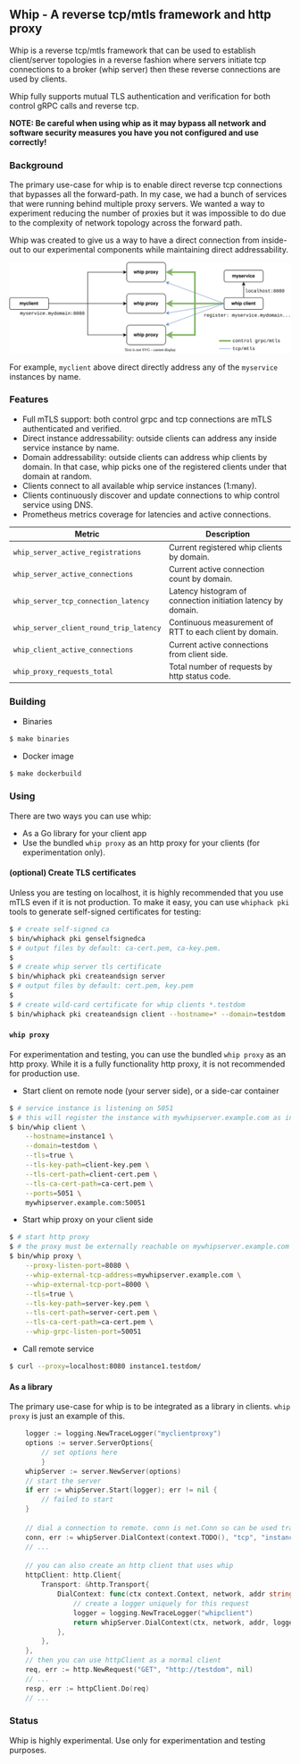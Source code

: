 Whip - A reverse tcp/mtls framework and http proxy
---

Whip is a reverse tcp/mtls framework that can be used to establish client/server topologies in a reverse fashion where servers initiate tcp connections to a broker (whip server) then these reverse connections are used by clients.

Whip fully supports mutual TLS authentication and verification for both control gRPC calls and reverse tcp.

**NOTE: Be careful when using whip as it may bypass all network and software security measures you have you not configured and use correctly!**

### Background

The primary use-case for whip is to enable direct reverse tcp connections that bypasses all the forward-path. In my case, we had a bunch of services that were running behind multiple proxy servers. We wanted a way to experiment reducing the number of proxies but it was impossible to do due to the complexity of network topology across the forward path.

Whip was created to give us a way to have a direct connection from inside-out to our experimental components while maintaining direct addressability.

![diagram](docs/images/whip.svg)

For example, `myclient` above direct directly address any of the `myservice` instances by name.

### Features

* Full mTLS support: both control grpc and tcp connections are mTLS authenticated and verified.
* Direct instance addressability: outside clients can address any inside service instance by name.
* Domain addressability: outside clients can address whip clients by domain. In that case, whip picks one of the registered clients under that domain at random.
* Clients connect to all available whip service instances (1:many).
* Clients continuously discover and update connections to whip control service using DNS.
* Prometheus metrics coverage for latencies and active connections.

|Metric|Description|
|-|-|
|`whip_server_active_registrations`|Current registered whip clients by domain.|
|`whip_server_active_connections`|Current active connection count by domain.|
|`whip_server_tcp_connection_latency`|Latency histogram of connection initiation latency by domain.|
|`whip_server_client_round_trip_latency`|Continuous measurement of RTT to each client by domain.|
|`whip_client_active_connections`|Current active connections from client side.|
|`whip_proxy_requests_total`|Total number of requests by http status code.|

### Building

* Binaries

```bash
$ make binaries
```

* Docker image

```bash
$ make dockerbuild
```

### Using

There are two ways you can use whip:
* As a Go library for your client app
* Use the bundled `whip proxy` as an http proxy for your clients (for experimentation only).

#### (optional) Create TLS certificates

Unless you are testing on localhost, it is highly recommended that you use mTLS even if it is not production. To make it easy, you can use `whiphack pki` tools to generate self-signed certificates for testing:
```bash
$ # create self-signed ca
$ bin/whiphack pki genselfsignedca
$ # output files by default: ca-cert.pem, ca-key.pem.
$
$ # create whip server tls certificate
$ bin/whiphack pki createandsign server
$ # output files by default: cert.pem, key.pem
$
$ # create wild-card certificate for whip clients *.testdom
$ bin/whiphack pki createandsign client --hostname=* --domain=testdom
```

#### `whip proxy`

For experimentation and testing, you can use the bundled `whip proxy` as an http proxy. While it is a fully functionality http proxy, it is not recommended for production use.

* Start client on remote node (your server side), or a side-car container
```bash
$ # service instance is listening on 5051
$ # this will register the instance with mywhipserver.example.com as instance1.testdom
$ bin/whip client \
    --hostname=instance1 \
    --domain=testdom \
    --tls=true \
    --tls-key-path=client-key.pem \
    --tls-cert-path=client-cert.pem \
    --tls-ca-cert-path=ca-cert.pem \
    --ports=5051 \
    mywhipserver.example.com:50051
```

* Start whip proxy on your client side
```bash
$ # start http proxy
$ # the proxy must be externally reachable on mywhipserver.example.com ports 8000 (tcp) and 50051 (grpc)
$ bin/whip proxy \
    --proxy-listen-port=8080 \
    --whip-external-tcp-address=mywhipserver.example.com \
    --whip-external-tcp-port=8000 \
    --tls=true \
    --tls-key-path=server-key.pem \
    --tls-cert-path=server-cert.pem \
    --tls-ca-cert-path=ca-cert.pem \
    --whip-grpc-listen-port=50051
```

* Call remote service
```bash
$ curl --proxy=localhost:8080 instance1.testdom/
```

#### As a library

The primary use-case for whip is to be integrated as a library in clients. `whip proxy` is just an example of this.

```Go
    logger := logging.NewTraceLogger("myclientproxy")
    options := server.ServerOptions{
        // set options here
        }
    whipServer := server.NewServer(options)
    // start the server
    if err := whipServer.Start(logger); err != nil {
        // failed to start
    }

    // dial a connection to remote. conn is net.Conn so can be used transparently
    conn, err := whipServer.DialContext(context.TODO(), "tcp", "instance1.testdom")
    // ...

    // you can also create an http client that uses whip
    httpClient: http.Client{
        Transport: &http.Transport{
            DialContext: func(ctx context.Context, network, addr string) (net.Conn, error) {
                // create a logger uniquely for this request
                logger = logging.NewTraceLogger("whipclient")
                return whipServer.DialContext(ctx, network, addr, logger)
            },
        },
    },
    // then you can use httpClient as a normal client
    req, err := http.NewRequest("GET", "http://testdom", nil)
    // ...
    resp, err := httpClient.Do(req)
    // ...
```

### Status
Whip is highly experimental. Use only for experimentation and testing purposes.
